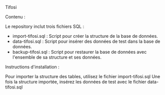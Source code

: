 Tifosi

Contenu :

Le repository inclut trois fichiers SQL :

- import-tifosi.sql : Script pour créer la structure de la base de données.
- data-tifosi.sql : Script pour insérer des données de test dans la base de données.
- backup-tifosi.sql : Script pour restaurer la base de données avec l'ensemble de sa structure et ses données.

Instructions d'installation :

Pour importer la structure des tables, utilisez le fichier import-tifosi.sql 
Une fois la structure importée, insérez les données de test avec le fichier data-tifosi.sql
